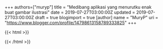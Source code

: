 +++
 authors=["muryp"] 
title = "Medibang aplikasi yang menurutku enak buat gambar ilustrasi"
date = 2019-07-27T03:00:00Z
updated = 2019-07-27T03:00:00Z
draft = true
blogimport = true 
[author]
	name = "MuryP"
	uri = "https://www.blogger.com/profile/14798613158789333825"
+++

 {{< html >}} 

{{< /html >}}
